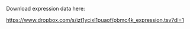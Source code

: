 Download expression data here:

https://www.dropbox.com/s/izt1ycixl1puaof/pbmc4k_expression.tsv?dl=1
